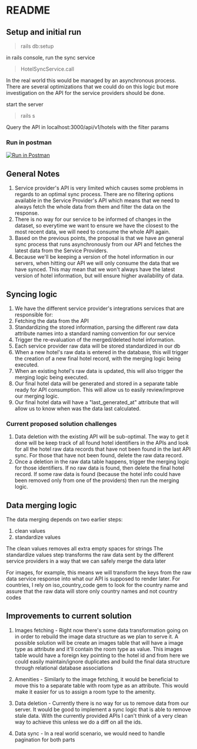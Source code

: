 # README

## Setup and initial run

> rails db:setup

in rails console, run the sync service
> HotelSyncService.call

In the real world this would be managed by an asynchronous process. There are several optimizations that we could do on this logic but more investigation on the API for the service providers should be done.

start the server
> rails s

Query the API in localhost:3000/api/v1/hotels with the filter params

### Run in postman

[![Run in Postman](https://run.pstmn.io/button.svg)](https://god.gw.postman.com/run-collection/185195-09936412-4845-4f2a-b3dd-e0027d26182f?action=collection%2Ffork&collection-url=entityId%3D185195-09936412-4845-4f2a-b3dd-e0027d26182f%26entityType%3Dcollection%26workspaceId%3D72d1659d-fd6c-42a9-995a-4f56fc7f93fd)


## General Notes

1. Service provider's API is very limited which causes some problems in regards to an optimal sync process. There are no filtering options available in the Service Provider's API which means that we need to always fetch the whole data from them and filter the data on the response.
2. There is no way for our service to be informed of changes in the dataset, so everytime we want to ensure we have the closest to the most recent data, we will need to consume the whole API again.
3. Based on the previous points, the proposal is that we have an general sync process that runs asynchronously from our API and fetches the latest data from the Service Providers.
4. Because we'll be keeping a version of the hotel information in our servers, when hitting our API we will only consume the data that we have synced. This may mean that we won't always have the latest version of hotel information, but will ensure higher availability of data.

## Syncing logic

1. We have the different service provider's integrations services that are responsible for:
  1. Fetching the data from the API
  2. Standardizing the stored information, parsing the different raw data attribute names into a standard naming convention for our service
  3. Trigger the re-evaluation of the merged/deleted hotel information.
2. Each service provider raw data will be stored standardized in our db
3. When a new hotel's raw data is entered in the database, this will trigger the creation of a new final hotel record, with the merging logic being executed.
4. When an existing hotel's raw data is updated, this will also trigger the merging logic being executed.
5. Our final hotel data will be generated and stored in a separate table ready for API consumption. This will allow us to easily review/improve our merging logic.
6. Our final hotel data will have a "last_generated_at" attribute that will allow us to know when was the data last calculated.

### Current proposed solution challenges

1. Data deletion with the existing API will be sub-optimal. The way to get it done will be keep track of all found hotel identifiers in the APIs and look for all the hotel raw data records that have not been found in the last API sync. For those that have not been found, delete the raw data record.
  1. Once a deletion in the raw data table happens, trigger the merging logic for those identifiers. If no raw data is found, then delete the final hotel record. If some raw data is found (because the hotel info could have been removed only from one of the providers) then run the merging logic.

## Data merging logic

The data merging depends on two earlier steps:
1. clean values
2. standardize values

The clean values removes all extra empty spaces for strings
The standardize values step transforms the raw data sent by the different service providers in a way that we can safely merge the data later

For images, for example, this means we will transform the keys from the raw data service response into what our API is supposed to render later.
For countries, I rely on iso_country_code gem to look for the country name and assure that the raw data will store only country names and not country codes

## Improvements to current solution

1. Images fetching - Right now there's some data transformation going on in order to rebuild the image data structure as we plan to serve it. A possible solution will be create an images table that will have a image type as attribute and it'll contain the room type as value. This images table would have a foreign key pointing to the hotel id and from here we could easily maintain/ignore duplicates and build the final data structure through relational database associations

2. Amenities - Similarly to the image fetching, it would be beneficial to move this to a separate table with room type as an attribute. This would make it easier for us to assign a room type to the amenity.

3. Data deletion - Currently there is no way for us to remove data from our server. It would be good to implement a sync logic that is able to remove stale data. With the currently provided APIs I can't think of a very clean way to achieve this unless we do a diff on all the ids.

4. Data sync - In a real world scenario, we would need to handle pagination for both parts
